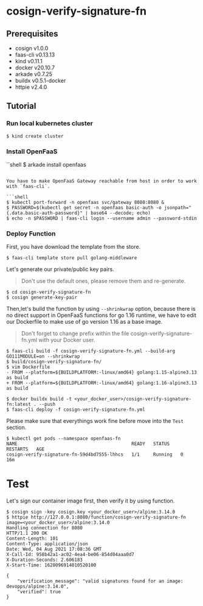 # cosign-verify-signature-fn

## Prerequisites
* cosign v1.0.0
* faas-cli v0.13.13
* kind v0.11.1
* docker v20.10.7
* arkade v0.7.25
* buildx v0.5.1-docker
* httpie v2.4.0

## Tutorial

### Run local kubernetes cluster

```shell
$ kind create cluster
```

### Install OpenFaaS

``shell
$ arkade install openfaas
```

You have to make OpenFaaS Gateway reachable from host in order to work with `faas-cli`.

```shell
$ kubectl port-forward -n openfaas svc/gateway 8080:8080 &
$ PASSWORD=$(kubectl get secret -n openfaas basic-auth -o jsonpath="{.data.basic-auth-password}" | base64 --decode; echo)
$ echo -n $PASSWORD | faas-cli login --username admin --password-stdin
```

### Deploy Function

First, you have download the template from the store.
```shell
$ faas-cli template store pull golang-middleware
```

Let's generate our private/public key pairs.
> Don't use the default ones, please remove them and re-generate.

```shell
$ cd cosign-verify-signature-fn
$ cosign generate-key-pair
```

Then,let's build the function by using `--shrinkwrap` option, because there is no direct support in OpenFaaS functions 
for go 1.16 runtime, we have to edit our Dockerfile to make use of go version 1.16 as a base image.
> Don't forget to change prefix within the file cosign-verify-signature-fn.yml with your Docker user.

```shell
$ faas-cli build -f cosign-verify-signature-fn.yml --build-arg GO111MODULE=on --shrinkwrap
$ build/cosign-verify-signature-fn/
$ vim Dockerfile
- FROM --platform=${BUILDPLATFORM:-linux/amd64} golang:1.15-alpine3.13 as build
+ FROM --platform=${BUILDPLATFORM:-linux/amd64} golang:1.16-alpine3.13 as build

$ docker buildx build -t <your_docker_user>/cosign-verify-signature-fn:latest . --push
$ faas-cli deploy -f cosign-verify-signature-fn.yml
```

Please make sure that everythings work fine before move into the `Test` section.

```shell
$ kubectl get pods --namespace openfaas-fn
NAME                                          READY   STATUS    RESTARTS   AGE
cosign-verify-signature-fn-59d4bd7555-lhhcs   1/1     Running   0          16m
```

# Test

Let's sign our container image first, then verify it by using function.

```shell
$ cosign sign -key cosign.key <your_docker_user>/alpine:3.14.0
$ httpie http://127.0.0.1:8080/function/cosign-verify-signature-fn image=<your_docker_user>/alpine:3.14.0
Handling connection for 8080
HTTP/1.1 200 OK
Content-Length: 101
Content-Type: application/json
Date: Wed, 04 Aug 2021 17:08:36 GMT
X-Call-Id: 958b42a1-ac02-4ea4-be06-854d04aaa0d7
X-Duration-Seconds: 2.606183
X-Start-Time: 1628096914010520100

{
    "verification_message": "valid signatures found for an image: devopps/alpine:3.14.0",
    "verified": true
}
```

